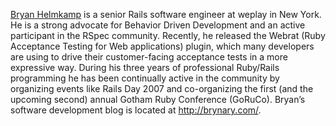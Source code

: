 [Bryan Helmkamp](http://brynary.com/) is a senior Rails software engineer at weplay in New
York.  He is a strong advocate for Behavior Driven Development and an
active participant in the RSpec community. Recently, he released the
Webrat (Ruby Acceptance Testing for Web applications) plugin, which
many developers are using to drive their customer-facing acceptance
tests in a more expressive way. During his three years of professional
Ruby/Rails programming he has been continually active in the community
by organizing events like Rails Day 2007 and co-organizing the first
(and the upcoming second) annual Gotham Ruby Conference (GoRuCo).
Bryan&#8217;s software development blog is located at <a href="http://brynary.com/">http://brynary.com/</a>.</p>


